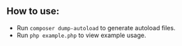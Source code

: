## How to use:

* Run `composer dump-autoload` to generate autoload files.
* Run `php example.php` to view example usage.
